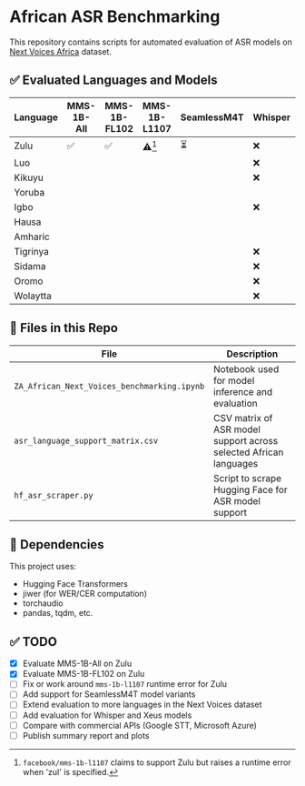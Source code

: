 # African ASR Benchmarking

This repository contains scripts for automated evaluation of ASR models on [Next Voices Africa](https://huggingface.co/datasets/dsfsi-anv/za-african-next-voices) dataset.

## ✅ Evaluated Languages and Models

| Language   | MMS-1B-All | MMS-1B-FL102 | MMS-1B-L1107 | SeamlessM4T | Whisper | Xeus |
|------------|------------|--------------|--------------|-------------|---------|------|
| Zulu       | ✅          | ✅            | ⚠️[^1]      |   ⏳        | ❌      |  ⏳    |
| Luo        |            |              |              |             | ❌      |      |
| Kikuyu     |            |              |              |             | ❌      |      |
| Yoruba     |            |              |              |             |         |      |
| Igbo       |            |              |              |             | ❌      |      |
| Hausa      |            |              |              |             |         |      |
| Amharic    |            |              |              |             |         |      |
| Tigrinya   |            |              |              |             | ❌      |      |
| Sidama     |            |              |              |             | ❌      |      |
| Oromo      |            |              |              |             | ❌      |      |
| Wolaytta   |            |              |              |             | ❌      |      |

[^1]: `facebook/mms-1b-l1107` claims to support Zulu but raises a runtime error when 'zul' is specified.

## 📁 Files in this Repo

| File                          | Description                                                  |
|-------------------------------|--------------------------------------------------------------|
| `ZA_African_Next_Voices_benchmarking.ipynb` | Notebook used for model inference and evaluation |
| `asr_language_support_matrix.csv`           | CSV matrix of ASR model support across selected African languages |
| `hf_asr_scraper.py`                         | Script to scrape Hugging Face for ASR model support      |

## 🔧 Dependencies
This project uses:
- Hugging Face Transformers
- jiwer (for WER/CER computation)
- torchaudio
- pandas, tqdm, etc.

## ✅ TODO

- [x] Evaluate MMS-1B-All on Zulu  
- [x] Evaluate MMS-1B-FL102 on Zulu  
- [ ] Fix or work around `mms-1b-l1107` runtime error for Zulu  
- [ ] Add support for SeamlessM4T model variants  
- [ ] Extend evaluation to more languages in the Next Voices dataset  
- [ ] Add evaluation for Whisper and Xeus models  
- [ ] Compare with commercial APIs (Google STT, Microsoft Azure)  
- [ ] Publish summary report and plots  
